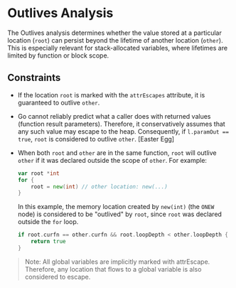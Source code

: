 # Outlives Analysis

The Outlives analysis determines whether the value stored at a particular location (`root`) can persist beyond the lifetime of another location (`other`). This is especially relevant for stack-allocated variables, where lifetimes are limited by function or block scope.

## Constraints

- If the location `root` is marked with the `attrEscapes` attribute, it is guaranteed to outlive `other`.
- Go cannot reliably predict what a caller does with returned values (function result parameters). Therefore, it conservatively assumes that any such value may escape to the heap. Consequently, if `l.paramOut == true`, `root` is considered to outlive `other`. [Easter Egg]
- When both `root` and `other` are in the same function, `root` will outlive `other` if it was declared outside the scope of `other`. For example:
    ```go
    var root *int
    for {
        root = new(int) // other location: new(...)
    }
    ```

    In this example, the memory location created by `new(int)` (the `ONEW` node) is considered to be "outlived" by `root`, since `root` was declared outside the `for` loop.

    ```go
    if root.curfn == other.curfn && root.loopDepth < other.loopDepth {
		return true
	}
    ```

> Note: All global variables are implicitly marked with attrEscape. Therefore, any location that flows to a global variable is also considered to escape.
